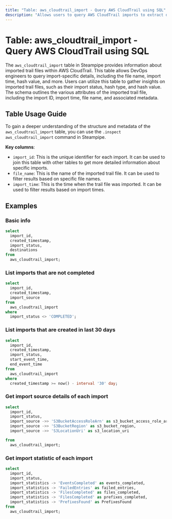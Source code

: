 ```yaml
---
title: "Table: aws_cloudtrail_import - Query AWS CloudTrail using SQL"
description: "Allows users to query AWS CloudTrail imports to extract data about imported trail files such as the file name, import time, hash value, and more."
---
```


# Table: aws_cloudtrail_import - Query AWS CloudTrail using SQL

The `aws_cloudtrail_import` table in Steampipe provides information about imported trail files within AWS CloudTrail. This table allows DevOps engineers to query import-specific details, including the file name, import time, hash value, and more. Users can utilize this table to gather insights on imported trail files, such as their import status, hash type, and hash value. The schema outlines the various attributes of the imported trail file, including the import ID, import time, file name, and associated metadata.

## Table Usage Guide

To gain a deeper understanding of the structure and metadata of the `aws_cloudtrail_import` table, you can use the `.inspect aws_cloudtrail_import` command in Steampipe.

**Key columns**:

- `import_id`: This is the unique identifier for each import. It can be used to join this table with other tables to get more detailed information about specific imports.
- `file_name`: This is the name of the imported trail file. It can be used to filter results based on specific file names.
- `import_time`: This is the time when the trail file was imported. It can be used to filter results based on import times.

## Examples

### Basic info

```sql
select
  import_id,
  created_timestamp,
  import_status,
  destinations
from
  aws_cloudtrail_import;
```

### List imports that are not completed

```sql
select
  import_id,
  created_timestamp,
  import_source
from
  aws_cloudtrail_import
where
  import_status <> 'COMPLETED';
```

### List imports that are created in last 30 days

```sql
select
  import_id,
  created_timestamp,
  import_status,
  start_event_time,
  end_event_time
from
  aws_cloudtrail_import
where
  created_timestamp >= now() - interval '30' day;
```

### Get import source details of each import

```sql
select
  import_id,
  import_status,
  import_source ->> 'S3BucketAccessRoleArn' as s3_bucket_access_role_arn,
  import_source ->> 'S3BucketRegion' as s3_bucket_region,
  import_source ->> 'S3LocationUri' as s3_location_uri

from
  aws_cloudtrail_import;
```

### Get import statistic of each import

```sql
select
  import_id,
  import_status,
  import_statistics -> 'EventsCompleted' as events_completed,
  import_statistics -> 'FailedEntries' as failed_entries,
  import_statistics -> 'FilesCompleted' as files_completed,
  import_statistics -> 'FilesCompleted' as prefixes_completed,
  import_statistics -> 'PrefixesFound' as PrefixesFound
from
  aws_cloudtrail_import;
```